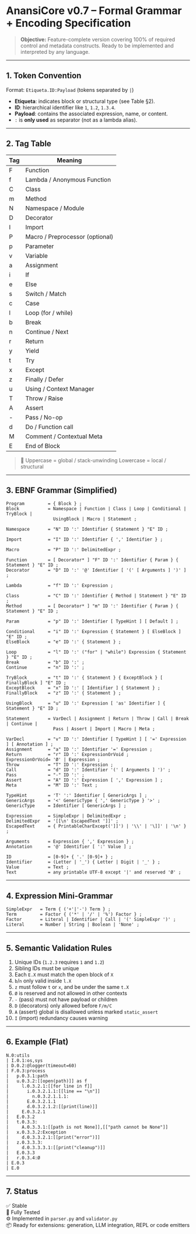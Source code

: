 # AnansiCore v0.7 – Formal Grammar + Encoding Specification

> **Objective:** Feature-complete version covering 100% of required control and metadata constructs. Ready to be implemented and interpreted by any language.

---

## 1. Token Convention

Format: `Etiqueta.ID:Payload` (tokens separated by `|`)

- **Etiqueta**: indicates block or structural type (see Table §2).
- **ID**: hierarchical identifier like `1`, `1.2`, `1.3.4`.
- **Payload**: contains the associated expression, name, or content.
- `:` is **only used** as separator (not as a lambda alias).

---

## 2. Tag Table

| Tag | Meaning                        |
|-----|--------------------------------|
| F   | Function                       |
| f   | Lambda / Anonymous Function    |
| C   | Class                          |
| m   | Method                         |
| N   | Namespace / Module             |
| D   | Decorator                      |
| I   | Import                         |
| P   | Macro / Preprocessor (optional)|
| p   | Parameter                      |
| v   | Variable                       |
| a   | Assignment                     |
| i   | If                             |
| e   | Else                           |
| s   | Switch / Match                 |
| c   | Case                           |
| l   | Loop (for / while)             |
| b   | Break                          |
| n   | Continue / Next                |
| r   | Return                         |
| y   | Yield                          |
| t   | Try                            |
| x   | Except                         |
| z   | Finally / Defer                |
| u   | Using / Context Manager        |
| T   | Throw / Raise                  |
| A   | Assert                         |
| -   | Pass / No-op                   |
| d   | Do / Function call             |
| M   | Comment / Contextual Meta      |
| E   | End of Block                   |

> 🧠 Uppercase = global / stack-unwinding
> Lowercase = local / structural

---

## 3. EBNF Grammar (Simplified)

```ebnf
Program         = { Block } ;
Block           = Namespace | Function | Class | Loop | Conditional | TryBlock |
                  UsingBlock | Macro | Statement ;

Namespace       = "N" ID ':' Identifier { Statement } "E" ID ;

Import          = "I" ID ':' Identifier { ',' Identifier } ;

Macro           = "P" ID ':' DelimitedExpr ;

Function        = [ Decorator* ] "F" ID ':' Identifier { Param } { Statement } "E" ID ;
Decorator       = "D" ID ':' '@' Identifier [ '(' [ Arguments ] ')' ] ;

Lambda          = "f" ID ':' Expression ;

Class           = "C" ID ':' Identifier { Method | Statement } "E" ID ;
Method          = [ Decorator* ] "m" ID ':' Identifier { Param } { Statement } "E" ID ;

Param           = "p" ID ':' Identifier [ TypeHint ] [ Default ] ;

Conditional     = "i" ID ':' Expression { Statement } [ ElseBlock ] "E" ID ;
ElseBlock       = "e" ID ':' { Statement } ;

Loop            = "l" ID ':' ("for" | "while") Expression { Statement } "E" ID ;
Break           = "b" ID ':' ;
Continue        = "n" ID ':' ;

TryBlock        = "t" ID ':' { Statement } { ExceptBlock } [ FinallyBlock ] "E" ID ;
ExceptBlock     = "x" ID ':' [ Identifier ] { Statement } ;
FinallyBlock    = "z" ID ':' { Statement } ;

UsingBlock      = "u" ID ':' Expression [ 'as' Identifier ] { Statement } "E" ID ;

Statement       = VarDecl | Assignment | Return | Throw | Call | Break | Continue |
                  Pass | Assert | Import | Macro | Meta ;

VarDecl         = "v" ID ':' Identifier [ TypeHint ] [ '=' Expression ] [ Annotation ] ;
Assignment      = "a" ID ':' Identifier '=' Expression ;
Return          = "r" ID ':' ExpressionOrVoid ;
ExpressionOrVoid= 'Ø' | Expression ;
Throw           = "T" ID ':' Expression ;
Call            = "d" ID ':' Identifier '(' [ Arguments ] ')' ;
Pass            = "-" ID ':' ;
Assert          = "A" ID ':' Expression [ ',' Expression ] ;
Meta            = "M" ID ':' Text ;

TypeHint        = 'T' ':' Identifier [ GenericArgs ] ;
GenericArgs     = '<' GenericType { ',' GenericType } '>' ;
GenericType     = Identifier [ GenericArgs ] ;

Expression      = SimpleExpr | DelimitedExpr ;
DelimitedExpr   = '[[\n' EscapedText ']]' ;
EscapedText     = { PrintableCharExcept(']]') | '\\' | '\]]' | '\n' } ;

Arguments       = Expression { ',' Expression } ;
Annotation      = '@' Identifier [ ':' Value ] ;

ID              = [0-9]+ { '.' [0-9]+ } ;
Identifier      = (Letter | '_') { Letter | Digit | '_' } ;
Value           = Text ;
Text            = any printable UTF-8 except '|' and reserved 'Ø' ;
```

---

## 4. Expression Mini-Grammar

```ebnf
SimpleExpr   = Term { ('+'|'-') Term } ;
Term         = Factor { ('*' | '/' | '%') Factor } ;
Factor       = Literal | Identifier | Call | '(' SimpleExpr ')' ;
Literal      = Number | String | Boolean | 'None' ;
```

---

## 5. Semantic Validation Rules

1. Unique IDs (`1.2.3` requires `1` and `1.2`)
2. Sibling IDs must be unique
3. Each `E.X` must match the open block of `X`
4. `b`/`n` only valid inside `l.X`
5. `z` must follow `t` or `x`, and be under the same `t.X`
6. `Ø` is reserved and not allowed in other contexts
7. `-` (pass) must not have payload or children
8. `D` (decorators) only allowed before `F/m/C`
9. `A` (assert) global is disallowed unless marked `static_assert`
10. `I` (import) redundancy causes warning

---

## 6. Example (Flat)

```
N.0:utils
| I.0.1:os,sys
| D.0.2:@logger(timeout=60)
| F.0.3:process
|   p.0.3.1:path
|   u.0.3.2:[[open(path)]] as f
|     l.0.3.2.1:[[for line in f]]
|       i.0.3.2.1.1:[[line == "\n"]]
|         n.0.3.2.1.1.1:
|       E.0.3.2.1.1
|       d.0.3.2.1.2:[[print(line)]]
|     E.0.3.2.1
|   E.0.3.2
|   t.0.3.3:
|     A.0.3.3.1:[[path is not None]],[["path cannot be None"]]
|   x.0.3.3.2:Exception
|     d.0.3.3.2.1:[[print("error")]]
|   z.0.3.3.3:
|     d.0.3.3.3.1:[[print("cleanup")]]
|   E.0.3.3
|   r.0.3.4:Ø
| E.0.3
| E.0
```

---

## 7. Status

✅ Stable  
🧪 Fully Tested  
⚙️ Implemented in `parser.py` and `validator.py`  
📦 Ready for extensions: generation, LLM integration, REPL or code emitters

